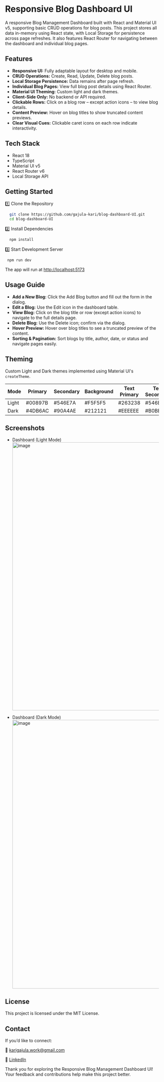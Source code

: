 # Responsive Blog Dashboard UI

A responsive Blog Management Dashboard built with React and Material UI v5, supporting basic CRUD operations for blog posts. This project stores all data in-memory using React state, with Local Storage for persistence across page refreshes. It also features React Router for navigating between the dashboard and individual blog pages.

## Features

- **Responsive UI:** Fully adaptable layout for desktop and mobile.
- **CRUD Operations:** Create, Read, Update, Delete blog posts.
- **Local Storage Persistence:** Data remains after page refresh.
- **Individual Blog Pages:** View full blog post details using React Router.
- **Material UI Theming:** Custom light and dark themes.
- **Client-Side Only:** No backend or API required.
- **Clickable Rows:** Click on a blog row – except action icons – to view blog details.
- **Content Preview:** Hover on blog titles to show truncated content previews.
- **Clear Visual Cues:** Clickable caret icons on each row indicate interactivity.

## Tech Stack

- React 18
- TypeScript
- Material UI v5
- React Router v6
- Local Storage API

## Getting Started

1️⃣ Clone the Repository

```bash
  git clone https://github.com/gajula-kari/blog-dashboard-UI.git
  cd blog-dashboard-UI
```

2️⃣ Install Dependencies

```bash
  npm install
```

3️⃣ Start Development Server

```bash
 npm run dev
```

The app will run at [http://localhost:5173](http://localhost:5173)

## Usage Guide

- **Add a New Blog:** Click the Add Blog button and fill out the form in the dialog.
- **Edit a Blog:** Use the Edit icon in the dashboard table.
- **View Blog:** Click on the blog title or row (except action icons) to navigate to the full details page.
- **Delete Blog:** Use the Delete icon; confirm via the dialog.
- **Hover Preview:** Hover over blog titles to see a truncated preview of the content.
- **Sorting & Pagination:** Sort blogs by title, author, date, or status and navigate pages easily.

## Theming

Custom Light and Dark themes implemented using Material UI's `createTheme`.

| Mode  | Primary | Secondary | Background | Text Primary | Text Secondary |
| ----- | ------- | --------- | ---------- | ------------ | -------------- |
| Light | #00897B | #546E7A   | #F5F5F5    | #263238      | #546E7A        |
| Dark  | #4DB6AC | #90A4AE   | #212121    | #EEEEEE      | #B0BEC5        |

## Screenshots

- Dashboard (Light Mode)
  <img width="1229" height="874" alt="image" src="https://github.com/user-attachments/assets/8c831cad-7662-4f9c-a385-d147ed4cf814" />
  
- Dashboard (Dark Mode)
  <img width="1230" height="876" alt="image" src="https://github.com/user-attachments/assets/7e5f1164-a246-4c3c-a979-d70236b35954" />


## License

This project is licensed under the MIT License.

## Contact

If you’d like to connect:

📧 karigajula.work@gmail.com

🔗 [LinkedIn](https://www.linkedin.com/in/karishma-gajula/)

Thank you for exploring the Responsive Blog Management Dashboard UI! Your feedback and contributions help make this project better.
